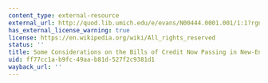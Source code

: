 ```yaml
---
content_type: external-resource
external_url: http://quod.lib.umich.edu/e/evans/N00444.0001.001/1:1?rgn=div1;view=fulltext
has_external_license_warning: true
license: https://en.wikipedia.org/wiki/All_rights_reserved
status: ''
title: Some Considerations on the Bills of Credit Now Passing in New-England
uid: ff77cc1a-b9fc-49aa-b81d-527f2c9381d1
wayback_url: ''
---
```

